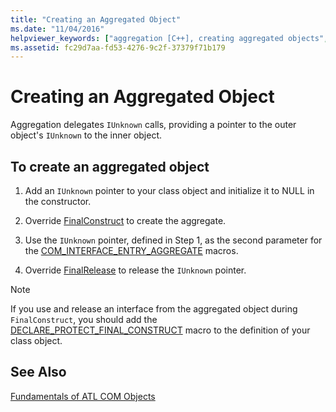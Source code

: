 ```yaml
---
title: "Creating an Aggregated Object"
ms.date: "11/04/2016"
helpviewer_keywords: ["aggregation [C++], creating aggregated objects", "aggregate objects [C++], creating"]
ms.assetid: fc29d7aa-fd53-4276-9c2f-37379f71b179
---
```

# Creating an Aggregated Object

Aggregation delegates `IUnknown` calls, providing a pointer to the outer object's `IUnknown` to the inner object.

## To create an aggregated object

1. Add an `IUnknown` pointer to your class object and initialize it to NULL in the constructor.

1. Override [FinalConstruct](../atl/reference/ccomobjectrootex-class.md#finalconstruct) to create the aggregate.

1. Use the `IUnknown` pointer, defined in Step 1, as the second parameter for the [COM_INTERFACE_ENTRY_AGGREGATE](reference/com-interface-entry-macros.md#com_interface_entry_aggregate) macros.

1. Override [FinalRelease](../atl/reference/ccomobjectrootex-class.md#finalrelease) to release the `IUnknown` pointer.

> [!NOTE]
> If you use and release an interface from the aggregated object during `FinalConstruct`, you should add the [DECLARE_PROTECT_FINAL_CONSTRUCT](reference/aggregation-and-class-factory-macros.md#declare_protect_final_construct) macro to the definition of your class object.

## See Also

[Fundamentals of ATL COM Objects](../atl/fundamentals-of-atl-com-objects.md)

